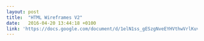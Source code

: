```yaml
---
layout: post
title:  "HTML Wireframes V2"
date:   2016-04-20 13:44:18 +0100
link: 'https://docs.google.com/document/d/1elN1ss_gESzgNveEYHVthwVrlKuvdD1YP9DyLCNll5Y/edit?usp=sharing'
---
```

